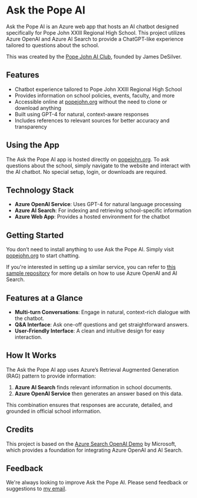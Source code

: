 # Ask the Pope AI

Ask the Pope AI is an Azure web app that hosts an AI chatbot designed specifically for Pope John XXIII Regional High School. This project utilizes Azure OpenAI and Azure AI Search to provide a ChatGPT-like experience tailored to questions about the school.

This was created by the [Pope John AI Club](https://sites.google.com/view/pj-ai-club), founded by James DeSilver.

## Features

- Chatbot experience tailored to Pope John XXIII Regional High School
- Provides information on school policies, events, faculty, and more
- Accessible online at [popejohn.org](https://popejohn.org) without the need to clone or download anything
- Built using GPT-4 for natural, context-aware responses
- Includes references to relevant sources for better accuracy and transparency

## Using the App

The Ask the Pope AI app is hosted directly on [popejohn.org](https://popejohn.org). To ask questions about the school, simply navigate to the website and interact with the AI chatbot. No special setup, login, or downloads are required.

## Technology Stack

- **Azure OpenAI Service**: Uses GPT-4 for natural language processing
- **Azure AI Search**: For indexing and retrieving school-specific information
- **Azure Web App**: Provides a hosted environment for the chatbot

## Getting Started

You don’t need to install anything to use Ask the Pope AI. Simply visit [popejohn.org](https://popejohn.org) to start chatting.

If you're interested in setting up a similar service, you can refer to [this sample repository](https://github.com/azure-samples/azure-search-openai-demo) for more details on how to use Azure OpenAI and AI Search.

## Features at a Glance

- **Multi-turn Conversations**: Engage in natural, context-rich dialogue with the chatbot.
- **Q&A Interface**: Ask one-off questions and get straightforward answers.
- **User-Friendly Interface**: A clean and intuitive design for easy interaction.

## How It Works

The Ask the Pope AI app uses Azure’s Retrieval Augmented Generation (RAG) pattern to provide information:
1. **Azure AI Search** finds relevant information in school documents.
2. **Azure OpenAI Service** then generates an answer based on this data.

This combination ensures that responses are accurate, detailed, and grounded in official school information.

## Credits

This project is based on the [Azure Search OpenAI Demo](https://github.com/azure-samples/azure-search-openai-demo) by Microsoft, which provides a foundation for integrating Azure OpenAI and AI Search.

## Feedback

We're always looking to improve Ask the Pope AI. Please send feedback or suggestions to [my email](jdesilver2007@gmail.com).
